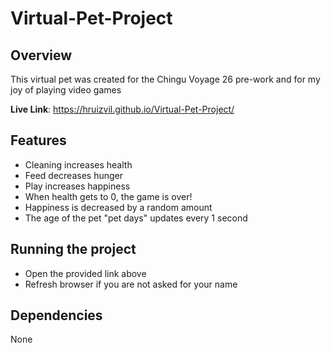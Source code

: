 # Virtual-Pet-Project

## Overview
This virtual pet was created for the Chingu Voyage 26 pre-work and for my joy of playing video games

**Live Link**: https://hruizvil.github.io/Virtual-Pet-Project/
## Features
- Cleaning increases health
- Feed decreases hunger
- Play increases happiness
- When health gets to 0, the game is over!
- Happiness is decreased by a random amount
- The age of the pet "pet days" updates every 1 second

## Running the project
- Open the provided link above
- Refresh browser if you are not asked for your name

## Dependencies
None
